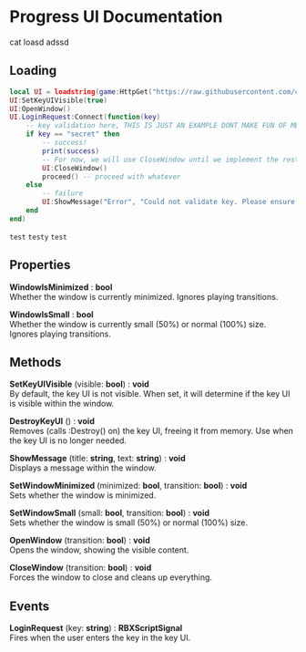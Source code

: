 # Progress UI Documentation

cat
loasd
adssd

## Loading
```lua
local UI = loadstring(game:HttpGet("https://raw.githubusercontent.com/cheapsk9/DemonicHubUI/main/main.lua"))()
UI:SetKeyUIVisible(true)
UI:OpenWindow()
UI.LoginRequest:Connect(function(key)
    -- key validation here, THIS IS JUST AN EXAMPLE DONT MAKE FUN OF ME LOL
    if key == "secret" then
        -- success!
        print(success)
        -- For now, we will use CloseWindow until we implement the rest of the hub
        UI:CloseWindow()
        proceed() -- proceed with whatever
    else
        -- failure
        UI:ShowMessage("Error", "Could not validate key. Please ensure you have entered it correctly.")
    end
end)
```
`test` ```testy``` `test`

## Properties
**WindowIsMinimized** : __bool__  
Whether the window is currently minimized. Ignores playing transitions.

**WindowIsSmall** :  __bool__  
Whether the window is currently small (50%) or normal (100%) size. Ignores playing transitions.

## Methods
**SetKeyUIVisible** (visible: __bool__) : **void**  
By default, the key UI is not visible. When set, it will determine if the key UI is visible within the window.

**DestroyKeyUI** () : __void__  
Removes (calls :Destroy() on) the key UI, freeing it from memory. Use when the key UI is no longer needed.

**ShowMessage** (title: __string__, text: __string__) : __void__  
Displays a message within the window.

**SetWindowMinimized** (minimized: __bool__, transition: __bool__) : __void__  
Sets whether the window is minimized.

**SetWindowSmall** (small: __bool__, transition: __bool__) : __void__  
Sets whether the window is small (50%) or normal (100%) size.

**OpenWindow** (transition: __bool__) : __void__  
Opens the window, showing the visible content.

**CloseWindow** (transition: __bool__) : __void__  
Forces the window to close and cleans up everything.

## Events
**LoginRequest** (key: __string__) : __RBXScriptSignal__  
Fires when the user enters the key in the key UI.
